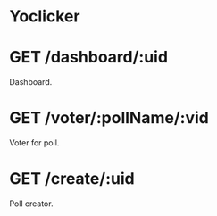 Yoclicker
=========

# GET /dashboard/:uid

Dashboard.

# GET /voter/:pollName/:vid

Voter for poll.

# GET /create/:uid

Poll creator.